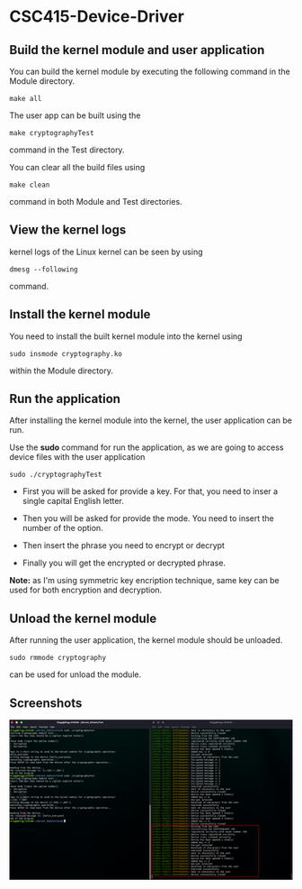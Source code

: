 # CSC415-Device-Driver

## Build the kernel module and user application

You can build the kernel module by executing the following command in the Module directory.
```
make all
```
The user app can be built using the 
```
make cryptographyTest
```
command in the Test directory.

You can clear all the build files using
```
make clean
```
command in both Module and Test directories.


## View the kernel logs

kernel logs of the Linux kernel can be seen by using
```
dmesg --following
```
command.

## Install the kernel module

You need to install the built kernel module into the kernel using
```
sudo insmode cryptography.ko
```
within the Module directory.

## Run the application

After installing the kernel module into the kernel, the user application can be run.

Use the **sudo** command for run the application, as we are going to access device files with the user application
```
sudo ./cryptographyTest
```
- First you will be asked for provide a key. For that, you need to inser a single capital English letter.

- Then you will be asked for provide the mode. You need to insert the number of the option.

- Then insert the phrase you need to encrypt or decrypt

- Finally you will get the encrypted or decrypted phrase.

**Note:** as I'm using symmetric key encription technique, same key can be used for both encryption and decryption.

## Unload the kernel module

After running the user application, the kernel module should be unloaded.
```
sudo rmmode cryptography
```
can be used for unload the module.

## Screenshots

![results](https://github.com/bllgg/Kernel_Module/blob/master/ScreenShots/Kazam_screenshot_00000.png)